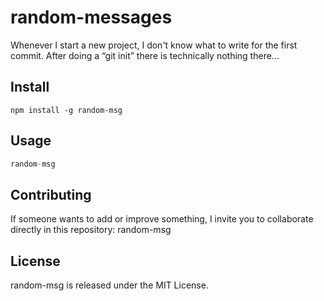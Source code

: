 # random-messages

Whenever I start a new project, I don't know what to write for the first commit. After doing a “git init” there is technically nothing there...

## Install

```shell
npm install -g random-msg
```

## Usage

```javascript
random-msg
```

## Contributing

If someone wants to add or improve something, I invite you to collaborate directly in this repository: random-msg

## License

random-msg is released under the MIT License.